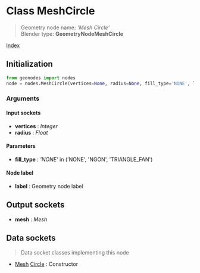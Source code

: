 
# Class MeshCircle

> Geometry node name: _'Mesh Circle'_<br>Blender type:  **GeometryNodeMeshCircle**


[Index](/docs/index.md)

## Initialization


```python
from geonodes import nodes
node = nodes.MeshCircle(vertices=None, radius=None, fill_type='NONE', label=None)
```


### Arguments


#### Input sockets



- **vertices** : _Integer_
- **radius** : _Float_



#### Parameters



- **fill_type** : _'NONE'_ in ('NONE', 'NGON', 'TRIANGLE_FAN')



#### Node label



- **label** : Geometry node label



## Output sockets



- **mesh** : _Mesh_



## Data sockets

> Data socket classes implementing this node




- [Mesh](../sockets/Mesh.md) [Circle](../sockets/Mesh.md#circle) : Constructor


